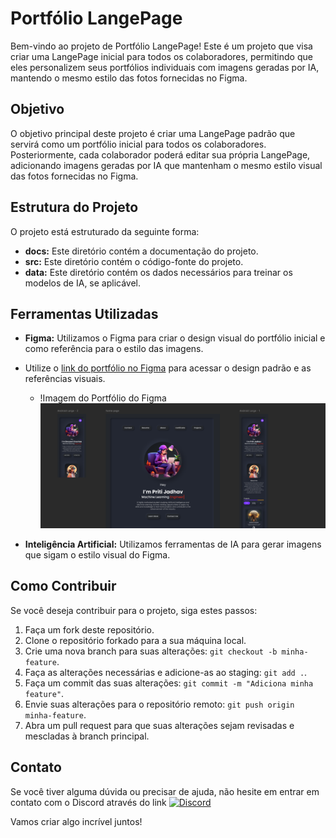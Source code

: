 # Portfólio LangePage

Bem-vindo ao projeto de Portfólio LangePage! Este é um projeto que visa criar uma LangePage inicial para todos os colaboradores, permitindo que eles personalizem seus portfólios individuais com imagens geradas por IA, mantendo o mesmo estilo das fotos fornecidas no Figma.

## Objetivo

O objetivo principal deste projeto é criar uma LangePage padrão que servirá como um portfólio inicial para todos os colaboradores. Posteriormente, cada colaborador poderá editar sua própria LangePage, adicionando imagens geradas por IA que mantenham o mesmo estilo visual das fotos fornecidas no Figma.

## Estrutura do Projeto

O projeto está estruturado da seguinte forma:

- **docs:** Este diretório contém a documentação do projeto.
- **src:** Este diretório contém o código-fonte do projeto.
- **data:** Este diretório contém os dados necessários para treinar os modelos de IA, se aplicável.

## Ferramentas Utilizadas

- **Figma:** Utilizamos o Figma para criar o design visual do portfólio inicial e como referência para o estilo das imagens.
- Utilize o [link do portfólio no Figma](https://www.figma.com/) para acessar o design padrão e as referências visuais.

  - !Imagem do Portfólio do Figma![alt text](image.png)
  
- **Inteligência Artificial:** Utilizamos ferramentas de IA para gerar imagens que sigam o estilo visual do Figma.

## Como Contribuir

Se você deseja contribuir para o projeto, siga estes passos:

1. Faça um fork deste repositório.
2. Clone o repositório forkado para a sua máquina local.
3. Crie uma nova branch para suas alterações: `git checkout -b minha-feature`.
4. Faça as alterações necessárias e adicione-as ao staging: `git add .`.
5. Faça um commit das suas alterações: `git commit -m "Adiciona minha feature"`.
6. Envie suas alterações para o repositório remoto: `git push origin minha-feature`.
7. Abra um pull request para que suas alterações sejam revisadas e mescladas à branch principal.

## Contato

Se você tiver alguma dúvida ou precisar de ajuda, não hesite em entrar em contato com o Discord através do link [![Discord](https://img.shields.io/discord/805382867000973066?color=5865F2&logo=discord&logoColor=white)](https://discord.gg/XbWvxDCm)


Vamos criar algo incrível juntos!
